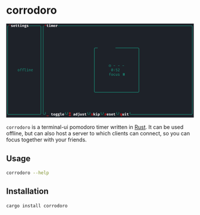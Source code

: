 # corrodoro

![](media/demo.png)

`corrodoro` is a terminal-ui pomodoro timer written in [Rust](https://www.rust-lang.org/). It can be used offline, but can also host a server to which clients can connect, so you can focus together with your friends.

## Usage
```sh
corrodoro --help
```

## Installation
```sh
cargo install corrodoro
```
